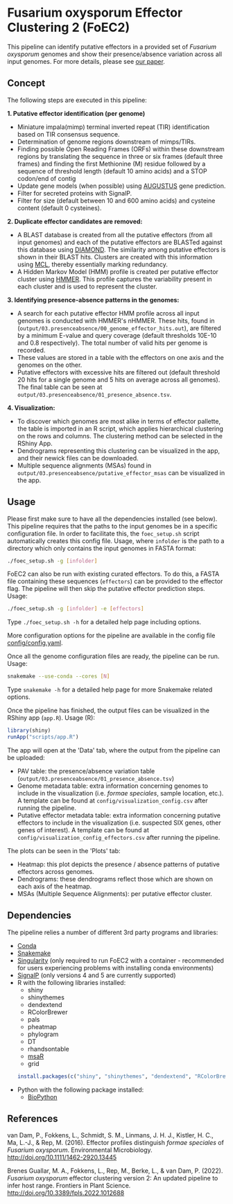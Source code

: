 # Fusarium oxysporum Effector Clustering 2 (FoEC2)

This pipeline can identify putative effectors in a provided set of *Fusarium oxysporum* genomes and show their presence/absence variation across all input genomes. For more details, please see [our paper](http://doi.org/10.3389/fpls.2022.1012688).

## Concept
The following steps are executed in this pipeline:

**1. Putative effector identification (per genome)**
  * Miniature impala(mimp) terminal inverted repeat (TIR) identification based on TIR consensus sequence.
  * Determination of genome regions downstream of mimps/TIRs.
  * Finding possible Open Reading Frames (ORFs) within these downstream regions by translating the sequence in three or six frames (default three frames) and finding the first Methionine (M) residue followed by a sequence of threshold length (default 10 amino acids) and a STOP codon/end of contig
  * Update gene models (when possible) using [AUGUSTUS](http://bioinf.uni-greifswald.de/augustus/) gene prediction. 
  * Filter for secreted proteins with SignalP.
  * Filter for size (default between 10 and 600 amino acids) and cysteine content (default 0 cysteines).

**2. Duplicate effector candidates are removed:**
  * A BLAST database is created from all the putative effectors (from all input genomes) and each of the putative effectors are BLASTed against this database using [DIAMOND](https://github.com/bbuchfink/diamond). The similarity among putative effectors is shown in their BLAST hits. Clusters are created with this information using [MCL](https://github.com/micans/mcl), thereby essentially marking redundancy.
  * A Hidden Markov Model (HMM) profile is created per putative effector cluster using [HMMER](http://hmmer.org/). This profile captures the variability present in each cluster and is used to represent the cluster.

**3. Identifying presence-absence patterns in the genomes:**
  * A search for each putative effector HMM profile across all input genomes is conducted with HMMER's nHMMER. These hits, found in (`output/03.presenceabsence/00_genome_effector_hits.out`), are filtered by a minimum E-value and query coverage (default thresholds 10E-10 and 0.8 respectively). The total number of valid hits per genome is recorded. 
  * These values are stored in a table with the effectors on one axis and the genomes on the other.
  * Putative effectors with excessive hits are filtered out (default threshold 20 hits for a single genome and 5 hits on average across all genomes). The final table can be seen at `output/03.presenceabsence/01_presence_absence.tsv`.

**4. Visualization:**
  * To discover which genomes are most alike in terms of effector pallette, the table is imported in an R script, which applies hierarchical clustering on the rows and columns. The clustering method can be selected in the RShiny App.
  * Dendrograms representing this clustering can be visualized in the app, and their newick files can be downloaded.
  * Multiple sequence alignments (MSAs) found in `output/03.presenceabsence/putative_effector_msas` can be visualized in the app.

## Usage
Please first make sure to have all the dependencies installed (see below).
This pipeline requires that the paths to the input genomes be in a specific configuration file. In order to facilitate this, the `foec_setup.sh` script automatically creates this config file. Usage, where `infolder` is the path to a directory which only contains the input genomes in FASTA format: 
```bash
./foec_setup.sh -g [infolder]
```

FoEC2 can also be run with existing curated effectors. To do this, a FASTA file containing these sequences (`effectors`) can be provided to the effector flag. The pipeline will then skip the putative effector prediction steps. Usage:
```bash
./foec_setup.sh -g [infolder] -e [effectors]
```

Type `./foec_setup.sh -h` for a detailed help page including options.

More configuration options for the pipeline are available in the config file [config/config.yaml](config/config.yaml). 

Once all the genome configuration files are ready, the pipeline can be run. Usage:
```bash
snakemake --use-conda --cores [N]
```

Type `snakemake -h` for a detailed help page for more Snakemake related options.

Once the pipeline has finished, the output files can be visualized in the RShiny app (`app.R`). Usage (R):
```R
library(shiny)
runApp("scripts/app.R")
```

The app will open at the 'Data' tab, where the output from the pipeline can be uploaded:
* PAV table: the presence/absence variation table (`output/03.presenceabsence/01_presence_absence.tsv`)
* Genome metadata table: extra information concerning genomes to include in the visualization (i.e. *formae speciales*, sample location, etc.). A template can be found at `config/visualization_config.csv` after running the pipeline.
* Putative effector metadata table: extra information concerning putative effectors to include in the visualization (i.e. suspected SIX genes, other genes of interest). A template can be found at `config/visualization_config_effectors.csv` after running the pipeline.

The plots can be seen in the 'Plots' tab:
* Heatmap: this plot depicts the presence / absence patterns of putative effectors across genomes.
* Dendrograms: these dendrograms reflect those which are shown on each axis of the heatmap.
* MSAs (Multiple Sequence Alignments): per putative effector cluster.

## Dependencies
The pipeline relies a number of different 3rd party programs and libraries:
* [Conda](https://docs.conda.io/en/latest/)
* [Snakemake](https://snakemake.readthedocs.io/en/stable/getting_started/installation.html)
* [Singularity](https://sylabs.io/guides/3.0/user-guide/quick_start.html#quick-installation-steps) (only required to run FoEC2 with a container - recommended for users experiencing problems with installing conda environments)
* [SignalP](http://www.cbs.dtu.dk/cgi-bin/nph-sw_request?signalp) (only versions 4 and 5 are currently supported)
* R with the following libraries installed:
  * shiny
  * shinythemes
  * dendextend
  * RColorBrewer
  * pals
  * pheatmap
  * phylogram
  * DT
  * rhandsontable
  * [msaR](https://zachcp.github.io/msaR/)
  * grid
  ```R
  install.packages(c("shiny", "shinythemes", "dendextend", "RColorBrewer", "pals", "pheatmap", "phylogram", "DT", "rhandsontable", "msaR", "grid"))
  ```
* Python with the following package installed:
  * [BioPython](http://biopython.org/wiki/Download)

## References
van Dam, P., Fokkens, L., Schmidt, S. M., Linmans, J. H. J., Kistler, H. C., Ma, L.-J., & Rep, M. (2016). Effector profiles distinguish <I>formae speciales </I>of <I>Fusarium oxysporum</I>. Environmental Microbiology. http://doi.org/10.1111/1462-2920.13445

Brenes Guallar, M. A., Fokkens, L., Rep, M., Berke, L., & van Dam, P. (2022). <I>Fusarium oxysporum</I> effector clustering version 2: An updated pipeline to infer host range. Frontiers in Plant Science. http://doi.org/10.3389/fpls.2022.1012688